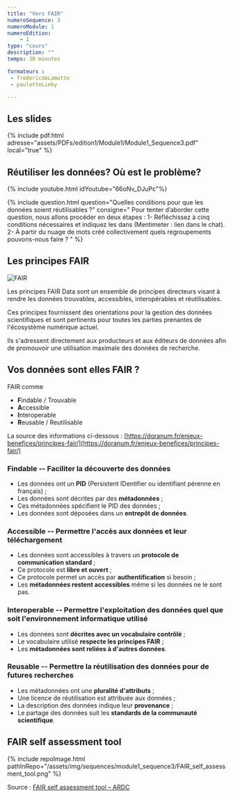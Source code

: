 ```yaml
---
title: "Vers FAIR"
numeroSequence: 3
numeroModule: 1
numeroEdition:
    - 1
type: "cours"
description: ""
temps: 30 minutes

formateurs : 
 - fredericdeLamotte
 - pauletteLieby

---
```


## Les slides

{% include pdf.html adresse="assets/PDFs/edition1/Module1/Module1_Sequence3.pdf" local="true" %}


## Réutiliser les données? Où est le problème?

{% include youtube.html idYoutube="66oNv_DJuPc"%}

{% include question.html 
question="Quelles conditions pour que les données soient réutilisables ?"
consigne="
Pour tenter d’aborder cette question, nous allons procéder en deux étapes :
    1-	Réfléchissez à cinq conditions nécessaires et indiquez les dans (Mentimeter : lien dans le chat).
	2-	À partir du nuage de mots créé collectivement quels regroupements pouvons-nous faire ?
"
%}

## Les principes FAIR

![FAIR](https://upload.wikimedia.org/wikipedia/commons/thumb/a/aa/FAIR_data_principles.jpg/800px-FAIR_data_principles.jpg)

Les principes FAIR Data sont un ensemble de principes directeurs visant à rendre les données trouvables, accessibles, interopérables et réutilisables.

Ces principes fournissent des orientations pour la gestion des données scientifiques et sont pertinents pour toutes les parties prenantes de l'écosystème numérique actuel.

Ils s'adressent directement aux producteurs et aux éditeurs de données afin de promouvoir une utilisation maximale des données de recherche. 


## Vos données sont elles FAIR ?

FAIR comme 

- **F**indable / Trouvable
- **A**ccessible
- **I**nteroperable
- **R**eusable / Reutilisable

La source des informations ci-dessous : [https://doranum.fr/enjeux-benefices/principes-fair/](https://doranum.fr/enjeux-benefices/principes-fair/)

### Findable -- Faciliter la découverte des données

- Les données ont un **PID** (Persistent IDentifier ou identifiant pérenne en français) ;
- Les données sont décrites par des **métadonnées** ;
- Ces métadonnées spécifient le PID des données ;
- Les données sont déposées dans un **entrepôt de données**.

### Accessible -- Permettre l'accès aux données et leur téléchargement

- Les données sont accessibles à travers un **protocole de communication standard** ;
- Ce protocole est **libre et ouvert** ;
- Ce protocole permet un accès par **authentification** si besoin ;
- Les **métadonnées restent accessibles** même si les données ne le sont pas.


### Interoperable -- Permettre l'exploitation des données quel que soit l'environnement informatique utilisé

- Les données sont **décrites avec un vocabulaire contrôlé** ;
- Le vocabulaire utilisé **respecte les principes FAIR** ;
- Les **métadonnées sont reliées à d'autres données**.

### Reusable -- Permettre la réutilisation des données pour de futures recherches

- Les métadonnées ont une **pluralité d'attributs** ;
- Une licence de réutilisation est attribuée aux données ;
- La description des données indique leur **provenance** ;
- Le partage des données suit les **standards de la communauté scientifique**.

## FAIR self assessment tool

{% include repoImage.html pathInRepo="/assets/img/sequences/module1_sequence3/FAIR_self_assessment_tool.png" %}

Source : [FAIR self assessment tool – ARDC](https://ardc.edu.au/resources/working-with-data/fair-data/fair-self-assessment-tool/)